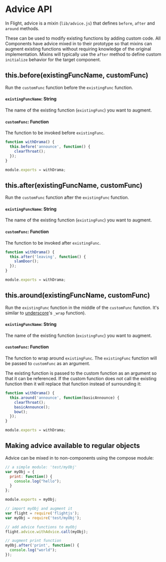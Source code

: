 # Advice API

In Flight, advice is a mixin (`lib/advice.js`) that defines `before`, `after`
and `around` methods.

These can be used to modify existing functions by adding custom code. All
Components have advice mixed in to their prototype so that mixins can augment
existing functions without requiring knowledge of the original implementation.
Mixins will typically use the `after` method to define custom `initialize`
behavior for the target component.

<a name="this.before"></a>
## this.before(existingFuncName, customFunc)

Run the `customFunc` function before the `existingFunc` function.

#### `existingFuncName`: String

The name of the existing function (`existingFunc`) you want to augment.

#### `customFunc`: Function

The function to be invoked before `existingFunc`.

```js
function withDrama() {
  this.before('announce', function() {
    clearThroat();
  });
}

module.exports = withDrama;
```

<a name="this.after"></a>
## this.after(existingFuncName, customFunc)

Run the `customFunc` function after the `existingFunc` function.

#### `existingFuncName`: String

The name of the existing function (`existingFunc`) you want to augment.

#### `customFunc`: Function

The function to be invoked after `existingFunc`.

```js
function withDrama() {
  this.after('leaving', function() {
    slamDoor();
  });
}

module.exports = withDrama;
```

<a name="this.around"></a>
## this.around(existingFuncName, customFunc)

Run the `existingFunc` function in the middle of the `customFunc` function. It's
similar to [underscore](http://underscorejs.org/)'s `_wrap` function).

#### `existingFuncName`: String

The name of the existing function (`existingFunc`) you want to augment.

#### `customFunc`: Function

The function to wrap around `existingFunc`. The `existingFunc` function will be
passed to `customFunc` as an argument.

The existing function is passed to the custom function as an argument so that
it can be referenced. If the custom function does not call the existing
function then it will replace that function instead of surrounding it:

```js
function withDrama() {
  this.around('announce', function(basicAnnounce) {
    clearThroat();
    basicAnnounce();
    bow();
  });
}

module.exports = withDrama;
```

<a name="advice.withAdvice"></a>
## Making advice available to regular objects

Advice can be mixed in to non-components using the compose module:

```js
// a simple module: 'test/myObj'
var myObj = {
  print: function() {
    console.log("hello");
  }
};

module.exports = myObj;
```

```js
// import myObj and augment it
var flight = require('flightjs');
var myObj = require('test/myObj');

// add advice functions to myObj
flight.advice.withAdvice.call(myObj);

// augment print function
myObj.after('print', function() {
  console.log("world");
});
```
